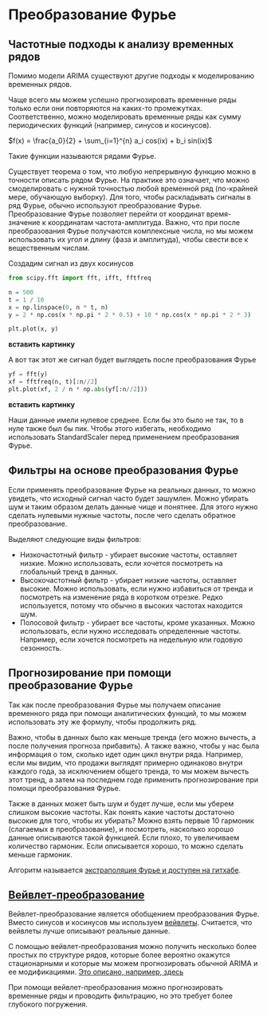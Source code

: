 # Преобразование Фурье

## Частотные подходы к анализу временных рядов

Помимо модели ARIMA существуют другие подходы к моделированию временных рядов.

Чаще всего мы можем успешно прогнозировать временные ряды только если они повторяются на каких-то промежутках. Соответственно, можно моделировать временные ряды как сумму периодических функций (например, синусов и косинусов).

$f(x) = \frac{a_0}{2} +  \sum_{i=1}^{n} a_i cos(ix) + b_i sin(ix)$

Такие функции называются рядами Фурье.

Существует теорема о том, что любую непрерывную функцию можно в точности описать рядом Фурье. На практике это означает, что можно смоделировать с нужной точностью любой временной ряд (по-крайней мере, обучающую выборку). Для того, чтобы раскладывать сигналы в ряд Фурье, обычно используют преобразование Фурье. Преобразование Фурье позволяет перейти от координат время-значение к координатам частота-амплитуда. Важно, что при после преобразования Фурье получаются комплексные числа, но мы можем использовать их угол и длину (фаза и амплитуда), чтобы свести все к вещественным числам.

Создадим сигнал из двух косинусов

```python
from scipy.fft import fft, ifft, fftfreq

n = 500
t = 1 / 10
x = np.linspace(0, n * t, n)
y = 2 * np.cos(x * np.pi * 2 * 0.5) + 10 * np.cos(x * np.pi * 2 * 3)

plt.plot(x, y)
```

**вставить картинку**

А вот так этот же сигнал будет выглядеть после преобразования Фурье

```python
yf = fft(y)
xf = fftfreq(n, t)[:n//2]
plt.plot(xf, 2 / n * np.abs(yf[:n//2]))
```

**вставить картинку**

Наши данные имели нулевое среднее. Если бы это было не так, то в нуле также был бы пик. Чтобы этого избегать, необходимо использовать StandardScaler перед применением преобразования Фурье.

## Фильтры на основе преобразования Фурье

Если применять преобразование Фурье на реальных данных, то можно увидеть, что исходный сигнал часто будет зашумлен. Можно убирать шум и таким образом делать данные чище и понятнее. Для этого нужно сделать нулевыми нужные частоты, после чего сделать обратное преобразование.

Выделяют следующие виды фильтров:

- Низкочастотный фильтр - убирает высокие частоты, оставляет низкие. Можно использовать, если хочется посмотреть на глобальный тренд в данных.
- Высокочастотный фильтр - убирает низкие частоты, оставляет высокие. Можно использовать, если нужно избавиться от тренда и посмотреть на изменение ряда в коротком отрезке. Редко используется, потому что обычно в высоких частотах находится шум.
- Полосовой фильтр - убирает все частоты, кроме указанных. Можно использовать, если нужно исследовать определенные частоты. Например, если хочется посмотреть на недельную или годовую сезонность.

## Прогнозирование при помощи преобразование Фурье

Так как после преобразования Фурье мы получаем описание временного ряда при помощи аналитических функций, то мы можем использовать эту же формулу, чтобы продолжить ряд.

Важно, чтобы в данных было как меньше тренда (его можно вычесть, а после получения прогноза прибавить). А также важно, чтобы у нас была информация о том, сколько идет один цикл внутри ряда. Например, если мы видим, что продажи выглядят примерно одинаково внутри каждого года, за исключением общего тренда, то мы можем вычесть этот тренд, а затем на последнем годе применить прогнозирование при помощи преобразования Фурье.

Также в данных может быть шум и будет лучше, если мы уберем слишком высокие частоты. Как понять какие частоты достаточно высокие для того, чтобы их убирать? Можно взять первые 10 гармоник (слагаемых в преобразование), и посмотреть, насколько хорошо данные описываются такой функцией. Если плохо, то увеличиваем количество гармоник. Если описывается хорошо, то можно сделать меньше гармоник.

Алгоритм называется [экстраполяция Фурье и доступен на гитхабе](https://gist.github.com/tartakynov/83f3cd8f44208a1856ce).

## [Вейвлет-преобразование](https://ru.wikipedia.org/wiki/%D0%92%D0%B5%D0%B9%D0%B2%D0%BB%D0%B5%D1%82-%D0%BF%D1%80%D0%B5%D0%BE%D0%B1%D1%80%D0%B0%D0%B7%D0%BE%D0%B2%D0%B0%D0%BD%D0%B8%D0%B5)

Вейвлет-преобразование является обобщением преобразования Фурье. Вместо синусов и косинусов мы используем [вейвлеты](https://ru.wikipedia.org/wiki/%D0%92%D0%B5%D0%B9%D0%B2%D0%BB%D0%B5%D1%82). Считается, что вейвлеты лучше описывают реальные данные.

С помощью вейвлет-преобразования можно получить несколько более простых по структуре рядов, которые более вероятно окажутся стационарными и которые мы можем прогнозировать обычной ARIMA и ее модификациями. [Это описано, например, здесь](https://www.sciencedirect.com/science/article/pii/S095741741500041X?casa_token=AjNUopbTGk4AAAAA:5C3_S8lrXha90xQ8teHKrD-NlkPHZTeaPX1LuA0k56psTQ5y6TvykvXzKD9HZcykZ3dxni_oyGQ)

При помощи вейвлет-преобразования можно прогнозировать временные ряды и проводить фильтрацию, но это требует более глубокого погружения.

